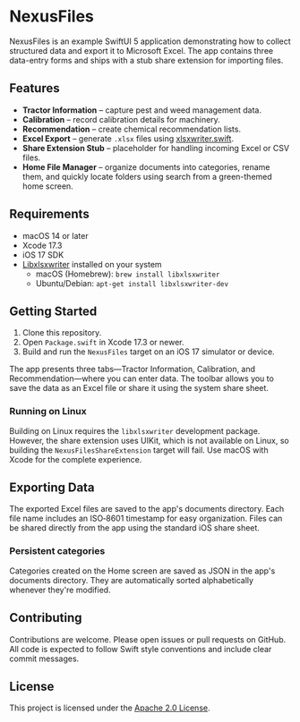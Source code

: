 # NexusFiles

NexusFiles is an example SwiftUI 5 application demonstrating how to collect structured data and export it to Microsoft Excel. The app contains three data-entry forms and ships with a stub share extension for importing files.

## Features

- **Tractor Information** – capture pest and weed management data.
- **Calibration** – record calibration details for machinery.
- **Recommendation** – create chemical recommendation lists.
- **Excel Export** – generate `.xlsx` files using [xlsxwriter.swift](https://github.com/damuellen/xlsxwriter.swift).
- **Share Extension Stub** – placeholder for handling incoming Excel or CSV files.
- **Home File Manager** – organize documents into categories, rename them, and quickly locate folders using search from a green-themed home screen.

## Requirements

- macOS 14 or later
- Xcode 17.3
- iOS 17 SDK
- [Libxlsxwriter](https://libxlsxwriter.github.io/getting_started.html) installed on your system
  - macOS (Homebrew): `brew install libxlsxwriter`
  - Ubuntu/Debian: `apt-get install libxlsxwriter-dev`

## Getting Started

1. Clone this repository.
2. Open `Package.swift` in Xcode 17.3 or newer.
3. Build and run the `NexusFiles` target on an iOS 17 simulator or device.

The app presents three tabs—Tractor Information, Calibration, and Recommendation—where you can enter data. The toolbar allows you to save the data as an Excel file or share it using the system share sheet.

### Running on Linux

Building on Linux requires the `libxlsxwriter` development package. However, the share extension uses UIKit, which is not available on Linux, so building the `NexusFilesShareExtension` target will fail. Use macOS with Xcode for the complete experience.

## Exporting Data

The exported Excel files are saved to the app's documents directory. Each file name includes an ISO‑8601 timestamp for easy organization. Files can be shared directly from the app using the standard iOS share sheet.

### Persistent categories

Categories created on the Home screen are saved as JSON in the app's documents directory. They are automatically sorted alphabetically whenever they're modified.

## Contributing

Contributions are welcome. Please open issues or pull requests on GitHub. All code is expected to follow Swift style conventions and include clear commit messages.

## License

This project is licensed under the [Apache 2.0 License](LICENSE).
